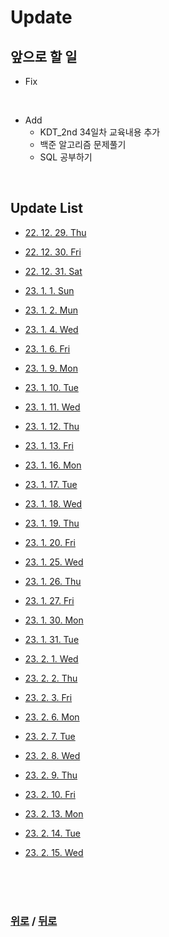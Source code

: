 # Update

## 앞으로 할 일

* Fix

<br>

* Add
  * KDT_2nd 34일차 교육내용 추가
  * 백준 알고리즘 문제풀기
  * SQL 공부하기

<br>

## Update List

* [22. 12. 29. Thu](Update_list/22.12.29.Thu.md)

* [22. 12. 30. Fri](Update_list/22.12.30.Fri.md)

* [22. 12. 31. Sat](Update_list/22.12.31.Sat.md)

* [23. 1. 1. Sun](Update_list/23.1.1.Sun.md)

* [23. 1. 2. Mun](Update_list/23.1.2.Mon.md)

* [23. 1. 4. Wed](Update_list/23.1.4.Wed.md)

* [23. 1. 6. Fri](Update_list/23.1.6.Fri.md)

* [23. 1. 9. Mon](Update_list/23.1.9.Mon.md)

* [23. 1. 10. Tue](Update_list/23.1.10.Tue.md)

* [23. 1. 11. Wed](Update_list/23.1.11.Wed.md)

* [23. 1. 12. Thu](Update_list/23.1.12.Thu.md)

* [23. 1. 13. Fri](Update_list/23.1.13.Fri.md)

* [23. 1. 16. Mon](Update_list/23.1.16.Mon.md)

* [23. 1. 17. Tue](Update_list/23.1.17.Tue.md)

* [23. 1. 18. Wed](Update_list/23.1.18.Wed.md)

* [23. 1. 19. Thu](Update_list/23.1.19.Thu.md)

* [23. 1. 20. Fri](Update_list/23.1.20.Fri.md)

* [23. 1. 25. Wed](Update_list/23.1.25.Wed.md)

* [23. 1. 26. Thu](Update_list/23.1.26.Thu.md)

* [23. 1. 27. Fri](Update_list/23.1.27.Fri.md)

* [23. 1. 30. Mon](Update_list/23.1.30.Mon.md)

* [23. 1. 31. Tue](Update_list/23.1.31.Tue.md)

* [23. 2. 1. Wed](Update_list/23.2.1.Wed.md)

* [23. 2. 2. Thu](Update_list/23.2.2.Thu.md)

* [23. 2. 3. Fri](Update_list/23.2.3.Fri.md)

* [23. 2. 6. Mon](Update_list/23.2.6.Mon.md)

* [23. 2. 7. Tue](Update_list/23.2.7.Tue.md)

* [23. 2. 8. Wed](Update_list/23.2.8.Wed.md)

* [23. 2. 9. Thu](Update_list/23.2.9.Thu.md)

* [23. 2. 10. Fri](Update_list/23.2.10.Fri.md)

* [23. 2. 13. Mon](Update_list/23.2.13.Mon.md)

* [23. 2. 14. Tue](Update_list/23.2.14.Tue.md)

* [23. 2. 15. Wed](Update_list/23.2.15.Wed.md)

<br>

<br>

<br>

### [위로](#update) / [뒤로](/README.md/#)
